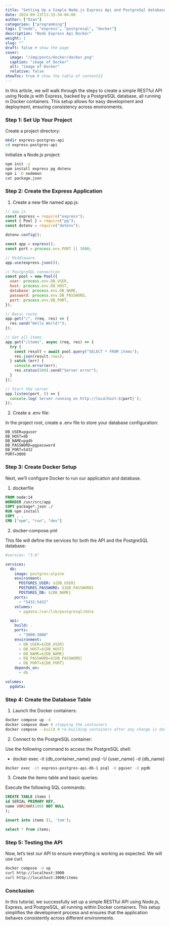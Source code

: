 ```yaml
---
title: "Setting Up a Simple Node.js Express Api and PostgreSql database with Docker"
date: 2024-09-23T13:33:34-04:00
author: ["Ozan"]
categories: ["programming"]
tags: ["node", "express", "postgresql", "docker"]
description: "Node Express Api Docker"
weight: 1
slug: ""
draft: false # show the page
cover:
  image: "/img/posts/docker/docker.png"
  caption: "image of Docker"
  alt: "image of Docker"
  relative: false
showToc: true # show the table of content22
---
```


In this article, we will walk through the steps to create a simple RESTful API using Node.js with Express, backed by a PostgreSQL database, all running in Docker containers. This setup allows for easy development and deployment, ensuring consistency across environments.

### Step 1: Set Up Your Project

Create a project directory:

```bash
mkdir express-postgres-api
cd express-postgres-api
```

Initialize a Node.js project:

```bash
npm init -y
npm install express pg dotenv
npm i -D nodemon
cat package.json
```

### Step 2: Create the Express Application

1. Create a new file named app.js:

```js
// app.js
const express = require("express");
const { Pool } = require("pg");
const dotenv = require("dotenv");

dotenv.config();

const app = express();
const port = process.env.PORT || 3000;

// Middleware
app.use(express.json());

// PostgreSQL connection
const pool = new Pool({
  user: process.env.DB_USER,
  host: process.env.DB_HOST,
  database: process.env.DB_NAME,
  password: process.env.DB_PASSWORD,
  port: process.env.DB_PORT,
});

// Basic route
app.get("/", (req, res) => {
  res.send("Hello World!");
});

// Get all items
app.get("/items", async (req, res) => {
  try {
    const result = await pool.query("SELECT * FROM items");
    res.json(result.rows);
  } catch (err) {
    console.error(err);
    res.status(500).send("Server error");
  }
});

// Start the server
app.listen(port, () => {
  console.log(`Server running on http://localhost:${port}`);
});
```

2. Create a .env file:

In the project root, create a .env file to store your database configuration:

```plaintext
DB_USER=pguser
DB_HOST=db
DB_NAME=pgdb
DB_PASSWORD=pgpassword
DB_PORT=5432
PORT=3000
```

### Step 3: Create Docker Setup

Next, we’ll configure Docker to run our application and database.

1. dockerfile

```dockerfile
FROM node:14
WORKDIR /usr/src/app
COPY package*.json ./
RUN npm install
COPY . .
CMD ["npm", "run", "dev"]
```

2. docker-compose.yml

This file will define the services for both the API and the PostgreSQL database:

```yaml
#version: "3.8"

services:
  db:
    image: postgres:alpine
    environment:
      POSTGRES_USER: ${DB_USER}
      POSTGRES_PASSWORD: ${DB_PASSWORD}
      POSTGRES_DB: ${DB_NAME}
    ports:
      - "5432:5432"
    volumes:
      - pgdata:/var/lib/postgresql/data

  api:
    build: .
    ports:
      - "3000:3000"
    environment:
      - DB_USER=${DB_USER}
      - DB_HOST=${DB_HOST}
      - DB_NAME=${DB_NAME}
      - DB_PASSWORD=${DB_PASSWORD}
      - DB_PORT=${DB_PORT}
    depends_on:
      - db

volumes:
  pgdata:
```

### Step 4: Create the Database Table

1. Launch the Docker containers:

```bash
docker compose up -d
docker compose down # stopping the containers
docker compose --build # re-building containers after any change is done
```

2. Connect to the PostgreSQL container:

Use the following command to access the PostgreSQL shell:

- docker exec -it {db_container_name} psql -U {user_name} -d {db_name}

```bash
docker exec -it express-postgres-api-db-1 psql -U pguser -d pgdb
```

3. Create the items table and basic queries:

Execute the following SQL commands:

```sql
CREATE TABLE items (
id SERIAL PRIMARY KEY,
name VARCHAR(100) NOT NULL
);

insert into items (1, 'tom');

select * from items;
```

### Step 5: Testing the API

Now, let’s test our API to ensure everything is working as expected. We will use curl.

```bash
docker compose -d up
curl http://localhost:3000
curl http://localhost:3000/items
```

### Conclusion

In this tutorial, we successfully set up a simple RESTful API using Node.js, Express, and PostgreSQL, all running within Docker containers. This setup simplifies the development process and ensures that the application behaves consistently across different environments.
